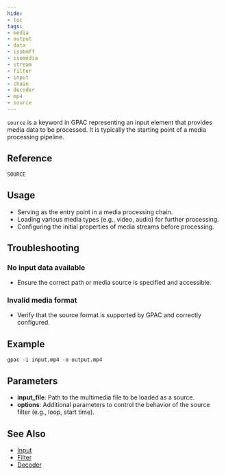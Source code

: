 ```yaml
---
hide:
- toc
tags:
- media
- output
- data
- isobmff
- isomedia
- stream
- filter
- input
- chain
- decoder
- mp4
- source
---
```






`source` is a keyword in GPAC representing an input element that provides media data to be processed. It is typically the starting point of a media processing pipeline.

## Reference

`SOURCE`

## Usage

- Serving as the entry point in a media processing chain.
- Loading various media types (e.g., video, audio) for further processing.
- Configuring the initial properties of media streams before processing.

## Troubleshooting

### No input data available
- Ensure the correct path or media source is specified and accessible.

### Invalid media format
- Verify that the source format is supported by GPAC and correctly configured.

## Example

```plaintext
gpac -i input.mp4 -o output.mp4
```

## Parameters

- **input_file**: Path to the multimedia file to be loaded as a source.
- **options**: Additional parameters to control the behavior of the source filter (e.g., loop, start time).
  
## See Also
- [Input](input)
- [Filter](filter.md)
- [Decoder](decoder.md)

